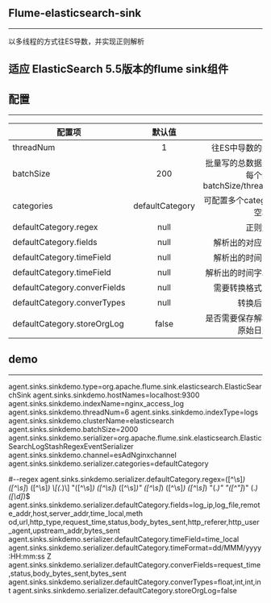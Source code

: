 ## Flume-elasticsearch-sink
---
以多线程的方式往ES导数，并实现正则解析

## 适应 ElasticSearch 5.5版本的flume sink组件

## 配置
---
| 配置项   |      默认值      |  含义 |
|----------|:-------------:|------:|
| threadNum   |  1 | 往ES中导数的线程数 |
| batchSize |    200   |   批量写的总数据条数，每个线程为batchSize/threadNum |
| categories | defaultCategory |    可配置多个category，空格分隔 |
| defaultCategory.regex | null |    正则解析串 |
| defaultCategory.fields | null |    解析出的对应字段名 |
| defaultCategory.timeField | null |    解析出的时间字段名 |
| defaultCategory.timeField | null |    解析出的时间字段格式 |
| defaultCategory.converFields | null |    需要转换格式的字段 |
| defaultCategory.converTypes | null |    转换后的格式 |
| defaultCategory.storeOrgLog | false |    是否需要保存解析前的原始日志数据 |


## demo
---
agent.sinks.sinkdemo.type=org.apache.flume.sink.elasticsearch.ElasticSearchSink 
agent.sinks.sinkdemo.hostNames=localhost:9300
agent.sinks.sinkdemo.indexName=nginx_access_log
agent.sinks.sinkdemo.threadNum=6
agent.sinks.sinkdemo.indexType=logs
agent.sinks.sinkdemo.clusterName=elasticsearch
agent.sinks.sinkdemo.batchSize=2000
agent.sinks.sinkdemo.serializer=org.apache.flume.sink.elasticsearch.ElasticSearchLogStashRegexEventSerializer
agent.sinks.sinkdemo.channel=esAdNginxchannel
agent.sinks.sinkdemo.serializer.categories=defaultCategory

#--regex
agent.sinks.sinkdemo.serializer.defaultCategory.regex=([^\\s]*) ([^\\s]*) ([^\\s]*)
 \\[(.*)\\] "([^\\s]*) ([^\\s]*) ([^\\s]*)" ([^\\s]*) ([^\\s]*) ([^\\s]*) "(.*)" "([^"]*)" (.*) ([\\d]*)$
agent.sinks.sinkdemo.serializer.defaultCategory.fields=log_ip,log_file,remote_addr,host,server_addr,time_local,meth
od,url,http_type,request_time,status,body_bytes_sent,http_referer,http_user_agent,upstream_addr,bytes_sent
agent.sinks.sinkdemo.serializer.defaultCategory.timeField=time_local
agent.sinks.sinkdemo.serializer.defaultCategory.timeFormat=dd/MMM/yyyy:HH:mm:ss Z
agent.sinks.sinkdemo.serializer.defaultCategory.converFields=request_time,status,body_bytes_sent,bytes_sent
agent.sinks.sinkdemo.serializer.defaultCategory.converTypes=float,int,int,int
agent.sinks.sinkdemo.serializer.defaultCategory.storeOrgLog=false

